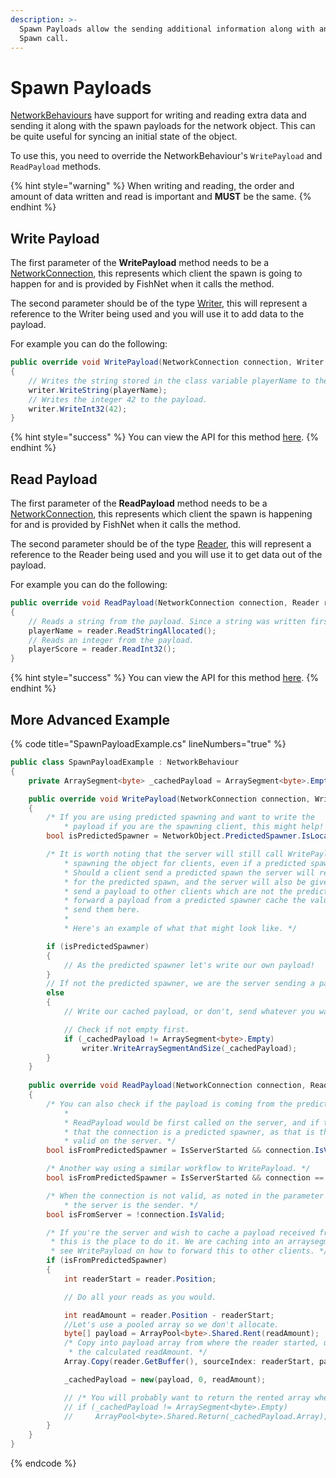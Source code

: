 ```yaml
---
description: >-
  Spawn Payloads allow the sending additional information along with an object's
  Spawn call.
---
```


# Spawn Payloads

[NetworkBehaviours](../network-behaviour-guides.md) have support for writing and reading extra data and sending it along with the spawn payloads for the network object. This can be quite useful for syncing an initial state of the object.

To use this, you need to override the NetworkBehaviour's `WritePayload` and `ReadPayload` methods.

{% hint style="warning" %}
When writing and reading, the order and amount of data written and read is important and **MUST** be the same.
{% endhint %}

## Write Payload

The first parameter of the **WritePayload** method needs to be a [NetworkConnection](../../server-and-client-identification/networkconnections.md), this represents which client the spawn is going to happen for and is provided by FishNet when it calls the method.

The second parameter should be of the type [Writer](https://fish-networking.com/FishNet/api/api/FishNet.Serializing.Writer.html), this will represent a reference to the Writer being used and you will use it to add data to the payload.

For example you can do the following:

```csharp
public override void WritePayload(NetworkConnection connection, Writer writer)
{
    // Writes the string stored in the class variable playerName to the spawn payload.
    writer.WriteString(playerName);
    // Writes the integer 42 to the payload.
    writer.WriteInt32(42);
}
```

{% hint style="success" %}
You can view the API for this method [here](https://fish-networking.com/FishNet/api/api/FishNet.Object.NetworkBehaviour.html#FishNet_Object_NetworkBehaviour_WritePayload_FishNet_Connection_NetworkConnection_FishNet_Serializing_Writer_).
{% endhint %}

## Read Payload

The first parameter of the **ReadPayload** method needs to be a [NetworkConnection](../../server-and-client-identification/networkconnections.md), this represents which client the spawn is happening for and is provided by FishNet when it calls the method.

The second parameter should be of the type [Reader](https://fish-networking.com/FishNet/api/api/FishNet.Serializing.Reader.html), this will represent a reference to the Reader being used and you will use it to get data out of  the payload.

For example you can do the following:

```csharp
public override void ReadPayload(NetworkConnection connection, Reader reader)
{
    // Reads a string from the payload. Since a string was written first it must be read first too.
    playerName = reader.ReadStringAllocated();
    // Reads an integer from the payload.
    playerScore = reader.ReadInt32();
}
```

{% hint style="success" %}
You can view the API for this method [here](https://fish-networking.com/FishNet/api/api/FishNet.Object.NetworkBehaviour.html#FishNet_Object_NetworkBehaviour_ReadPayload_FishNet_Connection_NetworkConnection_FishNet_Serializing_Reader_).
{% endhint %}

## More Advanced Example

{% code title="SpawnPayloadExample.cs" lineNumbers="true" %}
```csharp
public class SpawnPayloadExample : NetworkBehaviour
{
    private ArraySegment<byte> _cachedPayload = ArraySegment<byte>.Empty;

    public override void WritePayload(NetworkConnection connection, Writer writer)
    {
        /* If you are using predicted spawning and want to write the
            * payload if you are the spawning client, this might help! */
        bool isPredictedSpawner = NetworkObject.PredictedSpawner.IsLocalClient;

        /* It is worth noting that the server will still call WritePayload when
            * spawning the object for clients, even if a predicted spawn.
            * Should a client send a predicted spawn the server will receive ReadPayload
            * for the predicted spawn, and the server will also be given an opportunity to
            * send a payload to other clients which are not the predicted spawner. If you wish to
            * forward a payload from a predicted spawner cache the values locally, and
            * send them here.
            *
            * Here's an example of what that might look like. */

        if (isPredictedSpawner)
        {
            // As the predicted spawner let's write our own payload!
        }
        // If not the predicted spawner, we are the server sending a payload to other clients.
        else
        {
            // Write our cached payload, or don't, send whatever you want!

            // Check if not empty first.
            if (_cachedPayload != ArraySegment<byte>.Empty)
                writer.WriteArraySegmentAndSize(_cachedPayload);
        }
    }
    
    public override void ReadPayload(NetworkConnection connection, Reader reader)
    {
        /* You can also check if the payload is coming from the predicted spawner as well.
            *
            * ReadPayload would be first called on the server, and if the connection IsValid, we know
            * that the connection is a predicted spawner, as that is the only time connection would be
            * valid on the server. */
        bool isFromPredictedSpawner = IsServerStarted && connection.IsValid;

        /* Another way using a similar workflow to WritePayload. */
        bool isFromPredictedSpawner = IsServerStarted && connection == NetworkObject.PredictedSpawner;

        /* When the connection is not valid, as noted in the parameter comments, this means
            * the server is the sender. */
        bool isFromServer = !connection.IsValid;

        /* If you're the server and wish to cache a payload received from a predicted spawner,
         * this is the place to do it. We are caching into an arraysegment named _cachedPayload --
         * see WritePayload on how to forward this to other clients. */
        if (isFromPredictedSpawner)
        {
            int readerStart = reader.Position;

            // Do all your reads as you would.

            int readAmount = reader.Position - readerStart;
            //Let's use a pooled array so we don't allocate.
            byte[] payload = ArrayPool<byte>.Shared.Rent(readAmount);
            /* Copy into payload array from where the reader started, up to to
             * the calculated readAmount. */
            Array.Copy(reader.GetBuffer(), sourceIndex: readerStart, payload, destinationIndex: 0, readAmount);

            _cachedPayload = new(payload, 0, readAmount);

            // /* You will probably want to return the rented array when OnStop callbacks occur. */
            // if (_cachedPayload != ArraySegment<byte>.Empty)
            //     ArrayPool<byte>.Shared.Return(_cachedPayload.Array);
        }
    }
}
```
{% endcode %}
